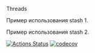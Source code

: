Threads

Пример использования stash 1.

Пример использования stash 2.

[![Actions Status](https://github.com/alxkzncoff/job4j_grabber/workflows/java-ci/badge.svg)](https://github.com/alxkzncoff/job4j_threads/actions)
[![codecov](https://codecov.io/gh/alxkzncoff/job4j_threads/branch/master/graph/badge.svg?token=K8IXRXI8GZ)](https://codecov.io/gh/alxkzncoff/job4j_threads)
